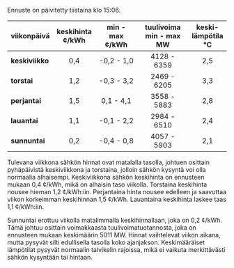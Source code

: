 Ennuste on päivitetty tiistaina klo 15:06.

| viikonpäivä  | keskihinta<br>¢/kWh | min - max<br>¢/kWh | tuulivoima<br>min - max<br>MW | keski-<br>lämpötila<br>°C |
|:-------------|:----------------:|:----------------:|:-------------:|:-------------:|
| **keskiviikko** | 0,4 | -0,2 - 1,0 | 4128 - 6359 | 2,5 |
| **torstai** | 1,2 | -0,3 - 3,2 | 2469 - 6205 | 3,3 |
| **perjantai** | 1,5 | 0,1 - 4,1 | 3558 - 5883 | 2,8 |
| **lauantai** | 1,1 | -0,1 - 2,2 | 2984 - 6510 | 2,4 |
| **sunnuntai** | 0,2 | -0,4 - 0,8 | 4057 - 5903 | 2,1 |

Tulevana viikkona sähkön hinnat ovat matalalla tasolla, johtuen osittain pyhäpäivistä keskiviikkona ja torstaina, jolloin sähkön kysyntä voi olla normaalia alhaisempi. Keskiviikkona sähkön keskihinta on ennusteen mukaan 0,4 ¢/kWh, mikä on alhaisin taso viikolla. Torstaina keskihinta nousee hieman 1,2 ¢/kWh:iin. Perjantaina hinta nousee edelleen ja saavuttaa viikon korkeimman keskihinnan 1,5 ¢/kWh. Lauantaina keskihinta laskee taas 1,1 ¢/kWh:iin.

Sunnuntai erottuu viikolla matalimmalla keskihinnallaan, joka on 0,2 ¢/kWh. Tämä johtuu osittain voimakkaasta tuulivoimatuotannosta, joka on ennusteen mukaan keskimäärin 5011 MW. Hinnat vaihtelevat viikon aikana, mutta pysyvät silti edullisella tasolla koko ajanjakson. Keskimääräiset lämpötilat pysyvät normaalin talvikelin rajoissa, mikä ei vaikuta merkittävästi sähkön kysyntään tai hintaan.